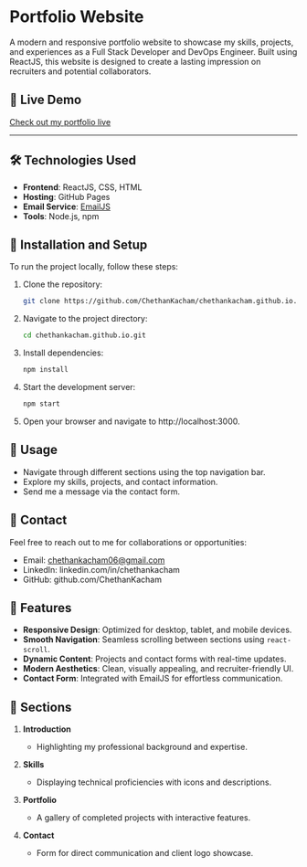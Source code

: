 # Portfolio Website

A modern and responsive portfolio website to showcase my skills, projects, and experiences as a Full Stack Developer and DevOps Engineer. Built using ReactJS, this website is designed to create a lasting impression on recruiters and potential collaborators.

## 🚀 Live Demo
[Check out my portfolio live](https://chethankacham.github.io/)

---

## 🛠️ Technologies Used

- **Frontend**: ReactJS, CSS, HTML
- **Hosting**: GitHub Pages
- **Email Service**: [EmailJS](https://www.emailjs.com/)
- **Tools**: Node.js, npm

## 🔧 Installation and Setup

To run the project locally, follow these steps:

1. Clone the repository:
   ```bash
   git clone https://github.com/ChethanKacham/chethankacham.github.io.git

2. Navigate to the project directory:
   ```bash
   cd chethankacham.github.io.git

3. Install dependencies:
   ```bash
   npm install

4. Start the development server:
   ```bash
   npm start

5. Open your browser and navigate to http://localhost:3000.

## 📝 Usage

- Navigate through different sections using the top navigation bar.
- Explore my skills, projects, and contact information.
- Send me a message via the contact form.

## 📧 Contact

Feel free to reach out to me for collaborations or opportunities:

 - Email: chethankacham06@gmail.com
 - LinkedIn: linkedin.com/in/chethankacham
 - GitHub: github.com/ChethanKacham

## 🌟 Features

- **Responsive Design**: Optimized for desktop, tablet, and mobile devices.
- **Smooth Navigation**: Seamless scrolling between sections using `react-scroll`.
- **Dynamic Content**: Projects and contact forms with real-time updates.
- **Modern Aesthetics**: Clean, visually appealing, and recruiter-friendly UI.
- **Contact Form**: Integrated with EmailJS for effortless communication.


## 💼 Sections

1. **Introduction**
   - Highlighting my professional background and expertise.

2. **Skills**
   - Displaying technical proficiencies with icons and descriptions.

3. **Portfolio**
   - A gallery of completed projects with interactive features.

4. **Contact**
   - Form for direct communication and client logo showcase.